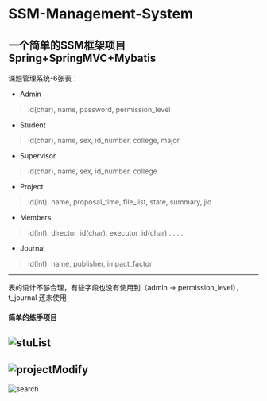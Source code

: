 # SSM-Management-System
## 一个简单的SSM框架项目 Spring+SpringMVC+Mybatis
课题管理系统-6张表：
* Admin
 > id(char), name, password, permission_level
* Student
> id(char), name, sex, id_number, college, major
* Supervisor
> id(char), name, sex, id_number, college
* Project
> id(int), name, proposal_time, file_list, state, summary, jid
* Members
> id(int), director_id(char), executor_id(char) ... ...
* Journal
> id(int), name, publisher, impact_factor
---
表的设计不够合理，有些字段也没有使用到（admin -> permission_level），t_journal 还未使用
#### 简单的练手项目
![stuList](https://user-images.githubusercontent.com/96578628/149077616-8eb8bf58-4340-48bc-9f9a-075b40881ebc.PNG)
---
![projectModify](https://user-images.githubusercontent.com/96578628/149077625-5f58b911-b0c8-4570-bbb3-995bd132bdac.png)
---
![search](https://user-images.githubusercontent.com/96578628/149077639-1fc68e16-6039-41fd-bde8-2513d83976bb.png)

